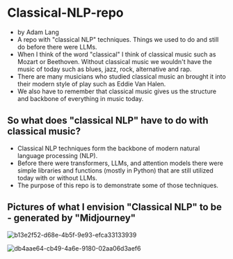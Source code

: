 # Classical-NLP-repo
* by Adam Lang
* A repo with "classical NLP" techniques. Things we used to do and still do before there were LLMs.
* When I think of the word "classical" I think of classical music such as Mozart or Beethoven. Without classical music we wouldn't have the music of today such as blues, jazz, rock, alternative and rap.
* There are many musicians who studied classical music an brought it into their modern style of play such as Eddie Van Halen.
* We also have to remember that classical music gives us the structure and backbone of everything in music today.

## So what does "classical NLP" have to do with classical music?
* Classical NLP techniques form the backbone of modern natural language processing (NLP).
* Before there were transformers, LLMs, and attention models there were simple libraries and functions (mostly in Python) that are still utilized today with or without LLMs.
* The purpose of this repo is to demonstrate some of those techniques.



## Pictures of what I envision "Classical NLP" to be - generated by "Midjourney"

![b13e2f52-d68e-4b5f-9e93-efca33133939](https://github.com/bostonadam525/Classical-NLP-repo/assets/45008475/2a85bf57-5f0a-4990-8560-3831027f6b79)



![db4aae64-cb49-4a6e-9180-02aa06d3aef6](https://github.com/bostonadam525/Classical-NLP-repo/assets/45008475/c863cde9-860b-4b19-b3ea-6ab4397a869b)





